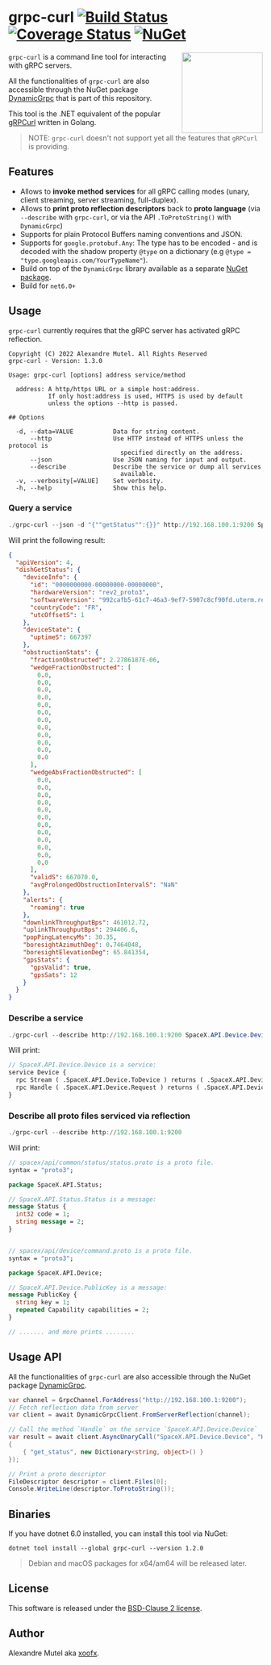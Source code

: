 # grpc-curl [![Build Status](https://github.com/xoofx/grpc-curl/workflows/ci/badge.svg?branch=main)](https://github.com/xoofx/grpc-curl/actions) [![Coverage Status](https://coveralls.io/repos/github/xoofx/grpc-curl/badge.svg?branch=main)](https://coveralls.io/github/xoofx/grpc-curl?branch=master) [![NuGet](https://img.shields.io/nuget/v/grpc-curl.svg)](https://www.nuget.org/packages/grpc-curl/)

<img align="right" width="160px" height="160px" src="https://raw.githubusercontent.com/xoofx/grpc-curl/main/img/grpc-curl.png">

`grpc-curl` is a command line tool for interacting with gRPC servers. 

All the functionalities of `grpc-curl` are also accessible through the NuGet package [DynamicGrpc](https://www.nuget.org/packages/DynamicGrpc/) that is part of this repository.

This tool is the .NET equivalent of the popular [gRPCurl](https://github.com/fullstorydev/grpcurl) written in Golang.

> NOTE: `grpc-curl` doesn't not support yet all the features that `gRPCurl` is providing.
## Features

- Allows to **invoke method services** for all gRPC calling modes (unary, client streaming, server streaming, full-duplex).
- Allows to **print proto reflection descriptors** back to **proto language** (via `--describe` with `grpc-curl`, or via the API `.ToProtoString()` with `DynamicGrpc`)
- Supports for plain Protocol Buffers naming conventions and JSON.
- Supports for `google.protobuf.Any`: The type has to be encoded - and is decoded with the shadow property `@type` on a dictionary (e.g `@type = "type.googleapis.com/YourTypeName"`).
- Build on top of the `DynamicGrpc` library available as a separate [NuGet package](https://www.nuget.org/packages/DynamicGrpc/).
- Build for `net6.0+`
## Usage

`grpc-curl` currently requires that the gRPC server has activated gRPC reflection.

```
Copyright (C) 2022 Alexandre Mutel. All Rights Reserved
grpc-curl - Version: 1.3.0

Usage: grpc-curl [options] address service/method

  address: A http/https URL or a simple host:address.
           If only host:address is used, HTTPS is used by default
           unless the options --http is passed.

## Options

  -d, --data=VALUE           Data for string content.
      --http                 Use HTTP instead of HTTPS unless the protocol is
                               specified directly on the address.
      --json                 Use JSON naming for input and output.
      --describe             Describe the service or dump all services
                               available.
  -v, --verbosity[=VALUE]    Set verbosity.
  -h, --help                 Show this help.
```

### Query a service

```powershell
./grpc-curl --json -d "{""getStatus"":{}}" http://192.168.100.1:9200 SpaceX.API.Device.Device/Handle
```
Will print the following result:

```json
{
  "apiVersion": 4,
  "dishGetStatus": {
    "deviceInfo": {
      "id": "0000000000-00000000-00000000",
      "hardwareVersion": "rev2_proto3",
      "softwareVersion": "992cafb5-61c7-46a3-9ef7-5907c8cf90fd.uterm.release",
      "countryCode": "FR",
      "utcOffsetS": 1
    },
    "deviceState": {
      "uptimeS": 667397
    },
    "obstructionStats": {
      "fractionObstructed": 2.2786187E-06,
      "wedgeFractionObstructed": [
        0.0,
        0.0,
        0.0,
        0.0,
        0.0,
        0.0,
        0.0,
        0.0,
        0.0,
        0.0,
        0.0,
        0.0
      ],
      "wedgeAbsFractionObstructed": [
        0.0,
        0.0,
        0.0,
        0.0,
        0.0,
        0.0,
        0.0,
        0.0,
        0.0,
        0.0,
        0.0,
        0.0
      ],
      "validS": 667070.0,
      "avgProlongedObstructionIntervalS": "NaN"
    },
    "alerts": {
      "roaming": true
    },
    "downlinkThroughputBps": 461012.72,
    "uplinkThroughputBps": 294406.6,
    "popPingLatencyMs": 30.35,
    "boresightAzimuthDeg": 0.7464048,
    "boresightElevationDeg": 65.841354,
    "gpsStats": {
      "gpsValid": true,
      "gpsSats": 12
    }
  }
}
```

### Describe a service

```powershell
./grpc-curl --describe http://192.168.100.1:9200 SpaceX.API.Device.Device
```
Will print:

```proto
// SpaceX.API.Device.Device is a service:
service Device {
  rpc Stream ( .SpaceX.API.Device.ToDevice ) returns ( .SpaceX.API.Device.FromDevice );
  rpc Handle ( .SpaceX.API.Device.Request ) returns ( .SpaceX.API.Device.Response );
}
```

### Describe all proto files serviced via reflection

```powershell
./grpc-curl --describe http://192.168.100.1:9200
```
Will print:

```proto
// spacex/api/common/status/status.proto is a proto file.
syntax = "proto3";

package SpaceX.API.Status;

// SpaceX.API.Status.Status is a message:
message Status {
  int32 code = 1;
  string message = 2;
}


// spacex/api/device/command.proto is a proto file.
syntax = "proto3";

package SpaceX.API.Device;

// SpaceX.API.Device.PublicKey is a message:
message PublicKey {
  string key = 1;
  repeated Capability capabilities = 2;
}

// ....... and more prints ........
```

## Usage API

All the functionalities of `grpc-curl` are also accessible through the NuGet package [DynamicGrpc](https://www.nuget.org/packages/DynamicGrpc/).

```c#
var channel = GrpcChannel.ForAddress("http://192.168.100.1:9200");
// Fetch reflection data from server
var client = await DynamicGrpcClient.FromServerReflection(channel);

// Call the method `Handle` on the service `SpaceX.API.Device.Device`
var result = await client.AsyncUnaryCall("SpaceX.API.Device.Device", "Handle", new Dictionary<string, object>()
{
    { "get_status", new Dictionary<string, object>() }
});

// Print a proto descriptor
FileDescriptor descriptor = client.Files[0];
Console.WriteLine(descriptor.ToProtoString());
```
## Binaries

If you have dotnet 6.0 installed, you can install this tool via NuGet:

```
dotnet tool install --global grpc-curl --version 1.2.0
```

> Debian and macOS packages for x64/am64 will be released later.

## License

This software is released under the [BSD-Clause 2 license](https://opensource.org/licenses/BSD-2-Clause). 

## Author

Alexandre Mutel aka [xoofx](http://xoofx.com).